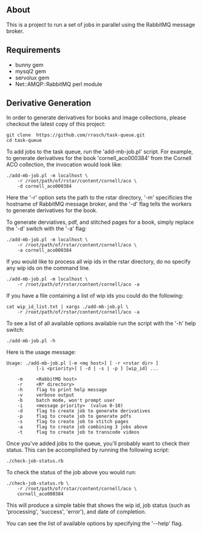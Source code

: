 ## About ##

This is a project to run a set of jobs in parallel using the RabbitMQ message broker.

## Requirements ##

- bunny gem
- mysql2 gem
- servolux gem
- Net::AMQP::RabbitMQ perl module

## Derivative Generation ##

In order to generate derivatives for books and image collections, please checkout the latest copy of this project:

    git clone  https://github.com/rrasch/task-queue.git
    cd task-queue

To add jobs to the task queue, run the 'add-mb-job.pl' script.  For example, to generate derivatives for the book 'cornell_aco000384' from the Cornell ACO collection, the invocation would look like:

    ./add-mb-job.pl -m localhost \
        -r /root/path/of/rstar/content/cornell/aco \
        -d cornell_aco000384

Here the '-r' option sets the path to the rstar directory, '-m' specificies the hostname of RabbitMQ message broker, and the '-d' flag tells the workers to generate derivatives for the book.

To generate derviatives, pdf, and stitched pages for a book, simply replace the '-d' switch with the '-a' flag:

    ./add-mb-job.pl -m localhost \
        -r /root/path/of/rstar/content/cornell/aco \
        -a cornell_aco000384

If you would like to process all wip ids in the rstar directory, do no specify any wip ids on the command line.

    ./add-mb-job.pl -m localhost \
        -r /root/path/of/rstar/content/cornell/aco -a

If you have a file containing a list of wip ids you could do the following:

    cat wip_id_list.txt | xargs ./add-mb-job.pl \
        -r /root/path/of/rstar/content/cornell/aco -a

To see a list of all available options available run the script with the '-h' help switch:

    ./add-mb-job.pl -h

Here is the usage message:

    Usage: ./add-mb-job.pl [-m <mq host>] [ -r <rstar dir> ] 
               [-i <priority>] [ -d | -s | -p ] [wip_id] ...

        -m     <RabbitMQ host>
        -r     <R* directory>
        -h     flag to print help message
        -v     verbose output
        -b     batch mode, won't prompt user
        -i     <message priority>  (value 0-10)
        -d     flag to create job to generate derivatives
        -p     flag to create job to generate pdfs
        -s     flag to create job to stitch pages
        -a     flag to create job combining 3 jobs above
        -t     flag to create job to transcode videos

Once you've added jobs to the queue, you'll probably want to check their status.  This can be accomplished by running the following script:

    ./check-job-status.rb

To check the status of the job above you would run:

    ./check-job-status.rb \
        -r /root/path/of/rstar/content/cornell/aco \
        cornell_aco000384

This will produce a simple table that shows the wip id, job status (such as 'processing', 'success', 'error'), and date of completion.

You can see the list of available options by specifying the '--help' flag.

